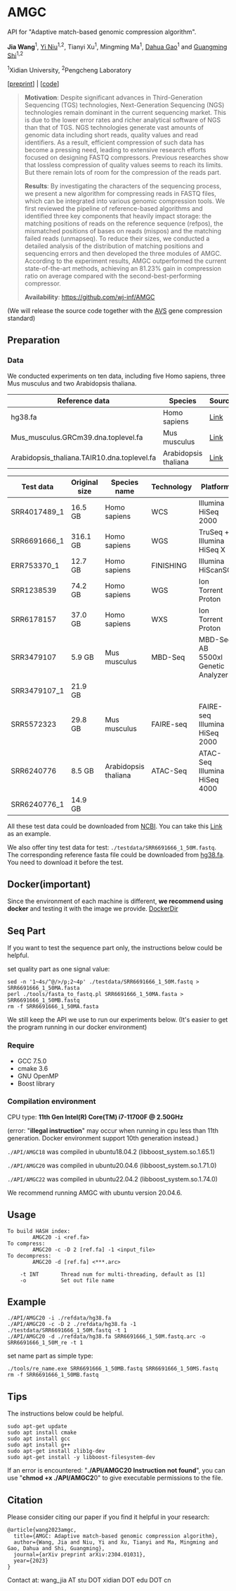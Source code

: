 # AMGC

API for "Adaptive match-based genomic compression algorithm". 

**Jia Wang**<sup>1</sup>,  [Yi Niu](https://web.xidian.edu.cn/niuyi/)<sup>1,2</sup>, Tianyi Xu<sup>1</sup>, Mingming Ma<sup>1</sup>, [Dahua Gao](https://web.xidian.edu.cn/dhgao/)<sup>1</sup> and [Guangming Shi](https://web.xidian.edu.cn/gmshi/)<sup>1,2</sup>

<sup>1</sup>Xidian University, <sup>2</sup>Pengcheng Laboratory

[[preprint](https://arxiv.org/abs/2304.01031)] | [[code](https://github.com/wj-inf/AMGC)]

> **Motivation**: Despite significant advances in Third-Generation Sequencing (TGS) technologies, Next-Generation Sequencing (NGS) technologies remain dominant in the current sequencing market. This is due to the lower error rates and richer analytical software of NGS than that of TGS. NGS technologies generate vast amounts of genomic data including short reads, quality values and read identifiers. As a result, efficient compression of such data has become a pressing need, leading to extensive research efforts focused on designing FASTQ compressors. Previous researches show that lossless compression of quality values seems to reach its limits. But there remain lots of room for the compression of the reads part. 
>
> **Results**: By investigating the characters of the sequencing process, we present a new algorithm for compressing reads in FASTQ files, which can be integrated into various genomic compression tools. We first reviewed the pipeline of reference-based algorithms and identified three key components that heavily impact storage: the matching positions of reads on the reference sequence (refpos), the mismatched positions of bases on reads (mispos) and the matching failed reads (unmapseq). To reduce their sizes, we conducted a detailed analysis of the distribution of matching positions and sequencing errors and then developed the three modules of AMGC. According to the experiment results, AMGC outperformed the current state-of-the-art methods, achieving an 81.23% gain in compression ratio on average compared with the second-best-performing compressor.
>
> **Availability**: https://github.com/wj-inf/AMGC

(We will release the source code together with the [AVS](http://www.avs.org.cn/index/index.html) gene compression standard)


## Preparation

### Data

We conducted experiments on ten data, including five Homo sapiens, three Mus musculus and two Arabidopsis thaliana.

| Reference data                              | Species              | Source                                                       |
| ------------------------------------------- | -------------------- | ------------------------------------------------------------ |
| hg38.fa                                     | Homo sapiens         | [Link](https://hgdownload.soe.ucsc.edu/goldenPath/hg38/bigZips/hg38.fa.gz) |
| Mus_musculus.GRCm39.dna.toplevel.fa         | Mus musculus         | [Link](https://ftp.ensembl.org/pub/release-108/fasta/mus_musculus/dna/Mus_musculus.GRCm39.dna.toplevel.fa.gz) |
| Arabidopsis_thaliana.TAIR10.dna.toplevel.fa | Arabidopsis thaliana | [Link](https://ftp.ensemblgenomes.ebi.ac.uk/pub/plants/release-55/fasta/arabidopsis_thaliana/dna/Arabidopsis_thaliana.TAIR10.dna.toplevel.fa.gz) |



| Test data    | Original size | Species name         | Technology | Platform                           | SE/PE | Read length |
| ------------ | ------------- | -------------------- | ---------- | ---------------------------------- | ----- | ----------- |
| SRR4017489_1 | 16.5 GB       | Homo sapiens         | WCS        | Illumina HiSeq 2000                | PE    | 101,101     |
| SRR6691666_1 | 316.1 GB      | Homo sapiens         | WGS        | TruSeq + Illumina HiSeq X          | PE    | 151,151     |
| ERR753370_1  | 12.7 GB       | Homo sapiens         | FINISHING  | Illumina HiScanSQ                  | PE    | 101,101     |
| SRR1238539   | 74.2 GB       | Homo sapiens         | WGS        | Ion Torrent Proton                 | SE    | 177         |
| SRR6178157   | 37.0 GB       | Homo sapiens         | WXS        | Ion Torrent Proton                 | SE    | 135         |
| SRR3479107   | 5.9 GB        | Mus musculus         | MBD-Seq    | MBD-Seq AB 5500xl Genetic Analyzer | PE+SE | 30,30       |
| SRR3479107_1 | 21.9 GB       |                      |            |                                    |       |             |
| SRR5572323   | 29.8 GB       | Mus musculus         | FAIRE-seq  | FAIRE-seq Illumina HiSeq 2000      | SE    | 76          |
| SRR6240776   | 8.5 GB        | Arabidopsis thaliana | ATAC-Seq   | ATAC-Seq Illumina HiSeq 4000       | PE+SE | 50, 50      |
| SRR6240776_1 | 14.9 GB       |                      |            |                                    |       |             |

All these test data could be downloaded from [NCBI](https://www.ncbi.nlm.nih.gov/). You can take this [Link](https://trace.ncbi.nlm.nih.gov/Traces/?view=run_browser&acc=SRR4017489&display=download) as an example.

We also offer tiny test data for test: `./testdata/SRR6691666_1_50M.fastq`. The corresponding reference fasta file could be downloaded from [hg38.fa](https://hgdownload.soe.ucsc.edu/goldenPath/hg38/bigZips/hg38.fa.gz). You need to download it before the test.

## Docker(important)

Since the environment of each machine is different, **we recommend using docker** and testing it with the image we provide. [DockerDir](./Docker/DockerEnv.md)



## Seq Part
If you want to test the sequence part only, the instructions below could be helpful.

set quality part as one signal value:
``` terminal
sed -n '1~4s/^@/>/p;2~4p' ./testdata/SRR6691666_1_50M.fastq > SRR6691666_1_50MA.fasta
perl ./tools/fasta_to_fastq.pl SRR6691666_1_50MA.fasta > SRR6691666_1_50MB.fastq
rm -f SRR6691666_1_50MA.fasta
```



We still keep the API we use to run our experiments below. (It's easier to get the program running in our docker environment)

### Require
- GCC 7.5.0
- cmake 3.6
- GNU OpenMP
- Boost library

### Compilation environment
CPU type: **11th Gen Intel(R) Core(TM) i7-11700F @ 2.50GHz** 

(error: "**illegal instruction**" may occur when running in cpu less than 11th generation. Docker environment support 10th generation instead.)

`./API/AMGC18` was compiled in ubuntu18.04.2 (libboost_system.so.1.65.1)

`./API/AMGC20` was compiled in ubuntu20.04.6 (libboost_system.so.1.71.0)

`./API/AMGC22` was compiled in ubuntu22.04.2 (libboost_system.so.1.74.0)

We recommend running AMGC with ubuntu version 20.04.6. 

## Usage
```text
To build HASH index:
        AMGC20 -i <ref.fa>
To compress:
        AMGC20 -c -D 2 [ref.fa] -1 <input_file> 
To decompress:
        AMGC20 -d [ref.fa] <***.arc>

	-t INT       Thread num for multi-threading, default as [1]
	-o           Set out file name
```

## Example
``` terminal
./API/AMGC20 -i ./refdata/hg38.fa
./API/AMGC20 -c -D 2 ./refdata/hg38.fa -1 ./testdata/SRR6691666_1_50M.fastq -t 1
./API/AMGC20 -d ./refdata/hg38.fa SRR6691666_1_50M.fastq.arc -o SRR6691666_1_50M_re -t 1
```


set name part as simple type:
``` terminal
./tools/re_name.exe SRR6691666_1_50MB.fastq SRR6691666_1_50MS.fastq
rm -f SRR6691666_1_50MB.fastq
```

## Tips 


The instructions below could be helpful.
```terminal
sudo apt-get update
sudo apt install cmake
sudo apt install gcc
sudo apt install g++
sudo apt-get install zlib1g-dev
sudo apt-get install -y libboost-filesystem-dev
```

If an error is encountered: "**./API/AMGC20 Instruction not found**", you can use "**chmod +x ./API/AMGC2**0" to give executable permissions to the file.



## Citation

Please consider citing our paper if you find it helpful in your research:

```
@article{wang2023amgc,
  title={AMGC: Adaptive match-based genomic compression algorithm},
  author={Wang, Jia and Niu, Yi and Xu, Tianyi and Ma, Mingming and Gao, Dahua and Shi, Guangming},
  journal={arXiv preprint arXiv:2304.01031},
  year={2023}
}
```





Contact at: wang_jia AT stu DOT xidian DOT edu DOT cn
